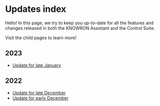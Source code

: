 # Updates index

Hello! In this page, we try to keep you up-to-date for all the features and changes released in both the KNOWRON Assistant and the Control Suite.

Visit the child pages to learn more!

## 2023

- [Update for late January](2023/late_jan_update.md)

## 2022

- [Update for late December](2022/2022-late-dec-update.md)
- [Update for early December](2022/_dec_updated.md)
